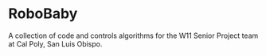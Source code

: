 # RoboBaby
A collection of code and controls algorithms for the W11 Senior Project team at Cal Poly, San Luis Obispo.
